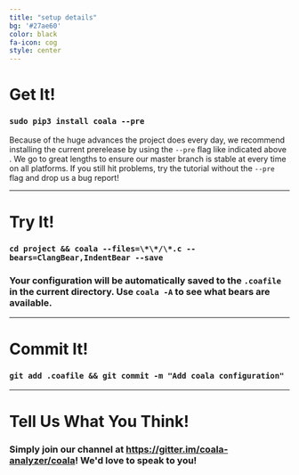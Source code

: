 ```yaml
---
title: "setup details"
bg: '#27ae60'
color: black
fa-icon: cog
style: center
---
```


# Get It!

### `sudo pip3 install coala --pre`

Because of the huge advances the project does every day, we recommend installing
the current prerelease by using the `--pre` flag like indicated above . We go to
great lengths to ensure our master branch is stable at every time on all
platforms. If you still hit problems, try the tutorial without the `--pre` flag
and drop us a bug report!

-------------------------

# Try It!

### `cd project && coala --files=\*\*/\*.c --bears=ClangBear,IndentBear --save`

### Your configuration will be automatically saved to the `.coafile` in the current directory. Use `coala -A` to see what bears are available.

-------------------------

# Commit It!

### `git add .coafile && git commit -m "Add coala configuration"`

-------------------------

# Tell Us What You Think!

### Simply join our channel at <https://gitter.im/coala-analyzer/coala>! We'd love to speak to you!
